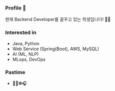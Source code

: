 ### Profile 👋
현재 Backend Developer를 꿈꾸고 있는 학생입니다! 🙋‍♂️  

### Interested in
- Java, Python
- Web Service (Spring(Boot), AWS, MySQL)
- AI (ML, NLP)
- MLops, DevOps
### Pastime
- 🏋️‍♀⚽🎧
